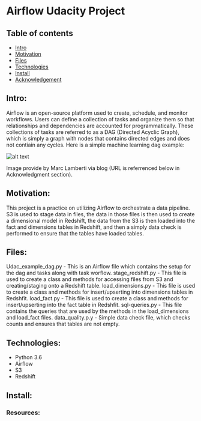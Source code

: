# Airflow Udacity Project

## Table of contents
* [Intro](#Intro)
* [Motivation](#Motivation)
* [Files](#Files)
* [Technologies](#Technologies)
* [Install](#Install)
* [Acknowledgement](#Acknowledgement)


## Intro:
Airflow is an open-source platform used to create, schedule, and monitor workflows.  Users can define a collection of tasks and organize them so that relationships and dependencies are accounted for programmatically.  These collections of tasks are referred to as a DAG (Directed Acyclic Graph), which is simply a graph with nodes that contains directed edges and does not contiain any cycles.  Here is a simple machine learning dag example:

![alt text](https://marclamberti.com/wp-content/uploads/Screenshot-2021-03-02-at-22.43.28.png)

Image provide by Marc Lamberti via blog (URL is referrenced below in Acknowledgment section).




## Motivation:
This project is a practice on utilizing Airflow to orchestrate a data pipeline.  S3 is used to stage data in files, the data in those files is then used to create a dimensional model in Redshift, the data from the S3 is then loaded into the fact and dimensions tables in Redshift, and then a simply data check is performed to ensure that the tables have loaded tables.


## Files:
Udac_example_dag.py - This is an Airflow file which contains the setup for the dag and tasks along with task worflow.
stage_redshift.py - This file is used to create a class and methods for accessing files from S3 and creating/staging onto a Redshift table.
load_dimensions.py - This file is used to create a class and methods for insert/upserting into dimensions tables in Redshfit.
load_fact.py - This file is used to create a class and methods for insert/upserting into the fact table in Redshfit.
sql-queries.py - This file contains the queries that are used by the methods in the load_dimensions and load_fact files.
data_quality.p.y - Simple data check file, which checks counts and ensures that tables are not empty.

## Technologies:
- Python 3.6
- Airflow 
- S3
- Redshift

## Install:




### Resources:

